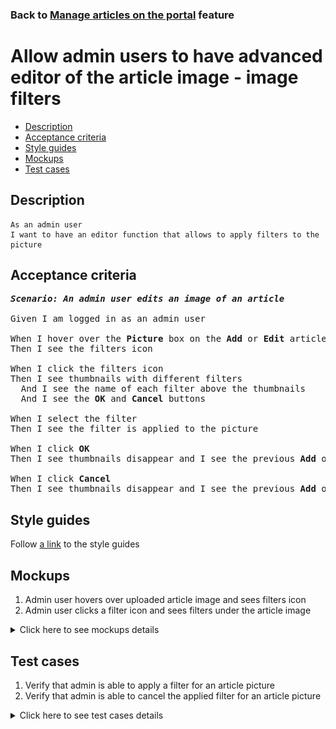 ### Back to [Manage articles on the portal](../../README.md) feature

# Allow admin users to have advanced editor of the article image - image filters

- [Description](#description)
- [Acceptance criteria](#acceptance-criteria)
- [Style guides](#style-guides)
- [Mockups](#mockups)
- [Test cases](#test-cases)

## Description

    As an admin user
    I want to have an editor function that allows to apply filters to the picture

## Acceptance criteria

<pre>
<b><i>Scenario: An admin user edits an image of an article</i></b>

Given I am logged in as an admin user

When I hover over the <b>Picture</b> box on the <b>Add</b> or <b>Edit</b> article page
Then I see the filters icon

When I click the filters icon
Then I see thumbnails with different filters
  And I see the name of each filter above the thumbnails
  And I see the <b>OK</b> and <b>Cancel</b> buttons

When I select the filter
Then I see the filter is applied to the picture

When I click <b>OK</b>
Then I see thumbnails disappear and I see the previous <b>Add</b> or <b>Edit</b> article page with the edited image

When I click <b>Cancel</b>
Then I see thumbnails disappear and I see the previous <b>Add</b> or <b>Edit</b> article page without changes
</pre>

## Style guides

Follow [a link](https://www.figma.com/proto/0zkkf5WC77OSpvyD6YXpFE/Style-guides?page-id=0%3A1&node-id=19%3A5368&viewport=266%2C48%2C0.54&scaling=min-zoom&starting-point-node-id=19%3A5368) to the style guides

## Mockups

1. Admin user hovers over uploaded article image and sees filters icon
2. Admin user clicks a filter icon and sees filters under the article image

<details>
  <summary>Click here to see mockups details</summary>

**1. Admin user hovers over uploaded article image and sees filters icon:**

![Admin user hovers over uploaded article image and sees filters icon](/web_application_features/manage_articles/images/article_image_hover_editor.png)

**2. Admin user clicks filter icon and sees filters under the article image:**

![Admin user clicks filter icon and sees filters under the article image](/web_application_features/manage_articles/images/article_image_filters.png)

</details>

## Test cases

1. Verify that admin is able to apply a filter for an article picture
2. Verify that admin is able to cancel the applied filter for an article picture

<details>
  <summary>Click here to see test cases details</summary>

### **#1. Verify that admin is able to apply a filter for an article picture**

|Preconditions|Steps|Expected result
--------------|-----|----------
|- Log in with admin account</br>- Go to the category configuration page|1) Click <b>+Add Article</b></br>2) Upload some picture</br>3) In the <b>Picture</b> section, click the filters icon</br>4) Select filter</br>5) Click <b>OK</b>|5) The thumbnails disappear and the filter is applied|

### **#2. Verify that admin is able to cancel the applied filter for an article picture**

|Preconditions|Steps|Expected result
--------------|-----|----------
|- Log in with admin account</br>- Go to the category configuration page|1) Click <b>+Add Article</b></br>2) Upload some picture</br>3) In the <b>Picture</b> section, click the filters icon</br>4) Select filter</br>5) Click <b>Cancel</b>|5) The thumbnails disappear and no changes are applied to the image|
</details>
